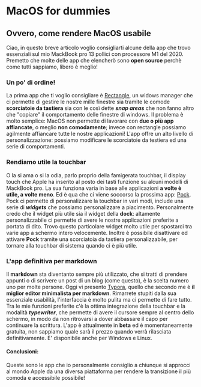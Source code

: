 <!--
{
"titolo": "Una raccolta di tool che uso giornalmente sul mio Mac",
"desc": "Una raccolta di tool che uso giornalmente sul mio Mac",
"data": "15/10/2021"
}
-->

# MacOS for dummies

## Ovvero, come rendere MacOS usabile

Ciao, in questo breve articolo voglio consigliarti alcune della app che trovo essenziali sul mio MackBook pro 13 pollici con processore M1 del 2020.
Premetto che molte delle app che elencherò sono **open source** perchè come tutti sappiamo, libero è meglio!

### Un po' di ordine!

La prima app che ti voglio consigliare è [Rectangle](https://rectangleapp.com), un widows manager che ci permette di gestire le nostre mille finestre sia tramite le comode **scorciatoie da tastiera** sia con le così dette **_snap areas_** che non fanno altro che "copiare" il comportamento delle finestre di windows.
Il problema è molto semplice: MacOS non permette di lavorare con **due o più app affiancate**, o meglio **non comodamente**; invece con rectangle possiamo agilmente affiancare tutte le nostre applicazioni!
L'app offre un alto livello di personalizzazione: possiamo modificare le scorciatoie da testiera ed una serie di comportamenti.

### Rendiamo utile la touchbar

O la si ama o si la odia, parlo proprio della famigerata touchbar, il display touch che Apple ha inserito al posto dei tasti funzione su alcuni modelli di MackBook pro. La sua funziona varia in base alle applicazioni **a volte è utile, a volte meno**.
Ed è qua che ci viene soccorso la prossima app: [Pock](https://pock.app).
Pock ci permette di personalizzare la touchbar in vari modi, include una serie di **_widgets_** che possiamo personalizzare a piacimento. Personalmente credo che il widget più utile sia il widget della **dock**: altamente personalizzabile ci permette di avere le nostre applicazioni preferite a portata di dito. Trovo questo particolare widget molto utile per spostarci tra varie app a schermo intero velocemente.
Inoltre è possibile disattivare ed attivare **Pock** tramite una scorciatoia da tastiera personalizzabile, per tornare alla touchbar di sistema quando ci è più utile.

### L'app definitiva per markdown

Il **markdown** sta diventanto sempre più utilizzato, che si tratti di prendere appunti o di scrivere un post di un blog (come questo), è la scelta numero uno per molte persone. Oggi vi presento [Typora](https://typora.io), quello che secondo me è **il miglior editor minimalista per markdown**. Rimarrete stupiti dalla sua essenziale usabilità, l'interfaccia è molto pulita ma ci permette di fare tutto. Tra le mie funzioni preferite c'è la ottima integrazione della touchbar e la modalità **_typewriter_**, che permette di avere il cursore sempre al centro dello schermo, in modo da non ritrovarsi a dover abbassare il capo per continuare la scrittura. L'app è attualmente in **beta** ed è momentaneamente gratuita, non sappiamo quale sarà il prezzo quando verrà rilasciata definitivamente. E' disponibile anche per Windows e Linux.

#### Conclusioni:

Queste sono le app che io personalmente consiglio a chiunque si approcci al mondo Apple da una diversa piattaforma per rendere la transizione il più comoda e accessibile possibile!
